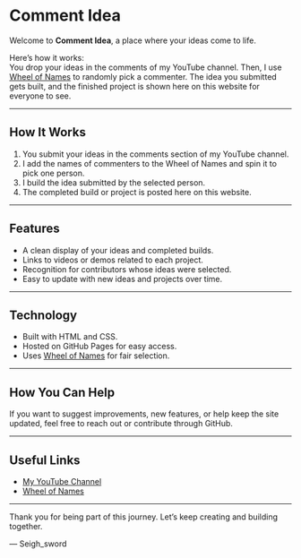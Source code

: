 # Comment Idea

Welcome to **Comment Idea**, a place where your ideas come to life.

Here’s how it works:  
You drop your ideas in the comments of my YouTube channel. Then, I use [Wheel of Names](https://wheelofnames.com/) to randomly pick a commenter. The idea you submitted gets built, and the finished project is shown here on this website for everyone to see.

---

## How It Works

1. You submit your ideas in the comments section of my YouTube channel.  
2. I add the names of commenters to the Wheel of Names and spin it to pick one person.  
3. I build the idea submitted by the selected person.  
4. The completed build or project is posted here on this website.  

---

## Features

- A clean display of your ideas and completed builds.  
- Links to videos or demos related to each project.  
- Recognition for contributors whose ideas were selected.  
- Easy to update with new ideas and projects over time.  

---

## Technology

- Built with HTML and CSS.  
- Hosted on GitHub Pages for easy access.  
- Uses [Wheel of Names](https://wheelofnames.com/) for fair selection.  

---

## How You Can Help

If you want to suggest improvements, new features, or help keep the site updated, feel free to reach out or contribute through GitHub.

---

## Useful Links

- [My YouTube Channel](https://www.youtube.com/@Sieghsword)  
- [Wheel of Names](https://wheelofnames.com/)  

---

Thank you for being part of this journey. Let’s keep creating and building together.

— Seigh_sword  
